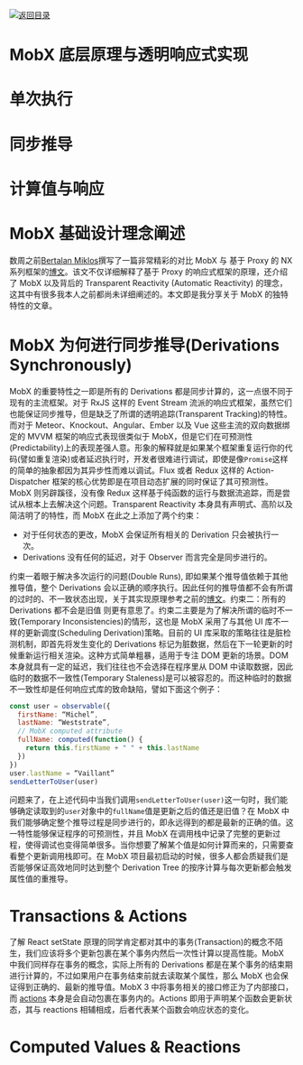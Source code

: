 [![返回目录](https://parg.co/US3)](https://parg.co/UGZ)

# MobX 底层原理与透明响应式实现

# 单次执行

# 同步推导

# 计算值与响应

# MobX 基础设计理念阐述

数周之前[Bertalan Miklos](https://twitter.com/solkimicreb1)撰写了一篇非常精彩的对比 MobX 与 基于 Proxy 的 NX 系列框架的[博文](http://www.nx-framework.com/blog/public/mobx-vs-nx/)。该文不仅详细解释了基于 Proxy 的响应式框架的原理，还介绍了 MobX 以及背后的 Transparent Reactivity (Automatic Reactivity) 的理念，这其中有很多我本人之前都尚未详细阐述的。本文即是我分享关于 MobX 的独特特性的文章。

# MobX 为何进行同步推导(Derivations Synchronously)

MobX 的重要特性之一即是所有的 Derivations 都是同步计算的，这一点很不同于现有的主流框架。对于 RxJS 这样的 Event Stream 流派的响应式框架，虽然它们也能保证同步推导，但是缺乏了所谓的透明追踪(Transparent Tracking)的特性。而对于 Meteor、Knockout、Angular、Ember 以及 Vue 这些主流的双向数据绑定的 MVVM 框架的响应式表现很类似于 MobX，但是它们在可预测性(Predictability)上的表现差强人意。形象的解释就是如果某个框架重复运行你的代码(譬如重复渲染)或者延迟执行时，开发者很难进行调试，即使是像`Promise`这样的简单的抽象都因为其异步性而难以调试。Flux 或者 Redux 这样的 Action-Dispatcher 框架的核心优势即是在项目动态扩展的同时保证了其可预测性。MobX 则另辟蹊径，没有像 Redux 这样基于纯函数的运行与数据流追踪，而是尝试从根本上去解决这个问题。Transparent Reactivity 本身具有声明式、高阶以及简洁明了的特性，而 MobX 在此之上添加了两个约束：

- 对于任何状态的更改，MobX 会保证所有相关的 Derivation 只会被执行一次。
- Derivations 没有任何的延迟，对于 Observer 而言完全是同步进行的。

约束一着眼于解决多次运行的问题(Double Runs), 即如果某个推导值依赖于其他推导值，整个 Derivations 会以正确的顺序执行。因此任何的推导值都不会有所谓的过时的、不一致状态出现，关于其实现原理参考之前的[博文](https://medium.com/@mweststrate/becoming-fully-reactive-an-in-depth-explanation-of-mobservable-55995262a254)。约束二：所有的 Derivations 都不会是旧值 则更有意思了。约束二主要是为了解决所谓的临时不一致(Temporary Inconsistencies)的情形，这也是 MobX 采用了与其他 UI 库不一样的更新调度(Scheduling Derivation)策略。目前的 UI 库采取的策略往往是脏检测机制，即首先将发生变化的 Derivations 标记为脏数据，然后在下一轮更新的时候重新运行相关渲染。这种方式简单粗暴，适用于专注 DOM 更新的场景。DOM 本身就具有一定的延迟，我们往往也不会选择在程序里从 DOM 中读取数据，因此临时的数据不一致性(Temporary Staleness)是可以被容忍的。而这种临时的数据不一致性却是任何响应式库的致命缺陷，譬如下面这个例子：

```js
const user = observable({
  firstName: “Michel”,
  lastName: “Weststrate”,
  // MobX computed attribute
  fullName: computed(function() {
    return this.firstName + " " + this.lastName
  })
})
user.lastName = “Vaillant”
sendLetterToUser(user)
```

问题来了，在上述代码中当我们调用`sendLetterToUser(user)`这一句时，我们能够确定读取到的`user`对象中的`fullName`值是更新之后的值还是旧值？在 MobX 中我们能够确定整个推导过程是同步进行的，即永远得到的都是最新的正确的值。这一特性能够保证程序的可预测性，并且 MobX 在调用栈中记录了完整的更新过程，使得调试也变得简单很多。当你想要了解某个值是如何计算而来的，只需要查看整个更新调用栈即可。在 MobX 项目最初启动的时候，很多人都会质疑我们是否能够保证高效地同时达到整个 Derivation Tree 的按序计算与每次更新都会触发属性值的重推导。

# Transactions & Actions

了解 React setState 原理的同学肯定都对其中的事务(Transaction)的概念不陌生，我们应该将多个更新包裹在某个事务内然后一次性计算以提高性能。MobX 中我们同样存在事务的概念，实际上所有的 Derivations 都是在某个事务的结束期进行计算的，不过如果用户在事务结束前就去读取某个属性，那么 MobX 也会保证得到正确的、最新的推导值。MobX 3 中将事务相关的接口修正为了内部接口，而 [actions](https://medium.com/@mweststrate/mobx-2-2-explicit-actions-controlled-mutations-and-improved-dx-45cdc73c7c8d?source=user_profile---------14----------) 本身是会自动包裹在事务内的。Actions 即用于声明某个函数会更新状态，其与 reactions 相辅相成，后者代表某个函数会响应状态的变化。

# Computed Values & Reactions
